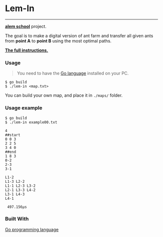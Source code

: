 # Lem-In

---

**[alem school](http://alem.school/)** project.

The goal is to make a digital version of ant farm and transfer all given ants from **point A** to **point B** using the most optimal paths.

**[The full instructions.](https://github.com/aidynbaigarinov/lem-in/blob/master/instructions.md)**

### Usage

> You need to have the [Go language](https://golang.org/) installed on your PC.

```
$ go build
$ ./lem-in <map.txt>
```

You can build your own map, and place it in `./maps/` folder.

### Usage example

```
$ go build
$ ./lem-in example00.txt

4
##start
0 0 3
2 2 5
3 4 0
##end
1 8 3
0-2
2-3
3-1

L1-2
L1-3 L2-2
L1-1 L2-3 L3-2
L2-1 L3-3 L4-2
L3-1 L4-3
L4-1

 497.156µs

```

### Built With

[Go programming language](https://golang.org/)
